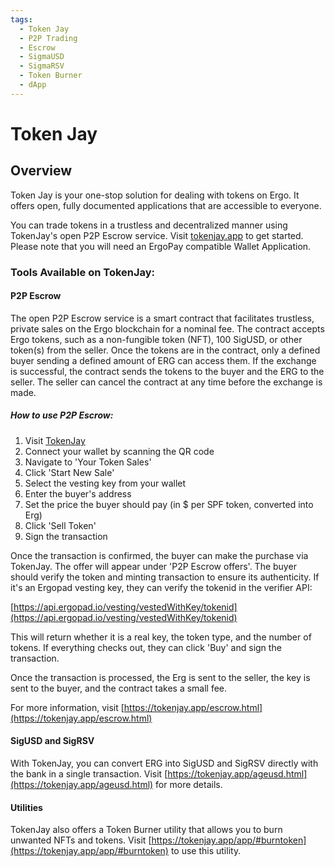 ```yaml
---
tags:
  - Token Jay
  - P2P Trading
  - Escrow
  - SigmaUSD
  - SigmaRSV
  - Token Burner
  - dApp
---
```


# Token Jay

## Overview

Token Jay is your one-stop solution for dealing with tokens on Ergo. It offers open, fully documented applications that are accessible to everyone.

You can trade tokens in a trustless and decentralized manner using TokenJay's open P2P Escrow service. Visit [tokenjay.app](https://tokenjay.app/) to get started. Please note that you will need an ErgoPay compatible Wallet Application.

### Tools Available on TokenJay:

#### P2P Escrow

The open P2P Escrow service is a smart contract that facilitates trustless, private sales on the Ergo blockchain for a nominal fee. The contract accepts Ergo tokens, such as a non-fungible token (NFT), 100 SigUSD, or other token(s) from the seller. Once the tokens are in the contract, only a defined buyer sending a defined amount of ERG can access them. If the exchange is successful, the contract sends the tokens to the buyer and the ERG to the seller. The seller can cancel the contract at any time before the exchange is made. 

##### How to use P2P Escrow:

1. Visit [TokenJay](http://tokenjay.app)
2. Connect your wallet by scanning the QR code
3. Navigate to 'Your Token Sales'
4. Click 'Start New Sale'
5. Select the vesting key from your wallet
6. Enter the buyer's address
7. Set the price the buyer should pay (in $ per SPF token, converted into Erg)
8. Click 'Sell Token'
9. Sign the transaction

Once the transaction is confirmed, the buyer can make the purchase via TokenJay. The offer will appear under 'P2P Escrow offers'. The buyer should verify the token and minting transaction to ensure its authenticity. If it's an Ergopad vesting key, they can verify the tokenid in the verifier API:

[https://api.ergopad.io/vesting/vestedWithKey/tokenid](https://api.ergopad.io/vesting/vestedWithKey/tokenid)

This will return whether it is a real key, the token type, and the number of tokens. If everything checks out, they can click 'Buy' and sign the transaction.

Once the transaction is processed, the Erg is sent to the seller, the key is sent to the buyer, and the contract takes a small fee.

For more information, visit [https://tokenjay.app/escrow.html](https://tokenjay.app/escrow.html)

#### SigUSD and SigRSV

With TokenJay, you can convert ERG into SigUSD and SigRSV directly with the bank in a single transaction. Visit [https://tokenjay.app/ageusd.html](https://tokenjay.app/ageusd.html) for more details.

#### Utilities

TokenJay also offers a Token Burner utility that allows you to burn unwanted NFTs and tokens. Visit [https://tokenjay.app/app/#burntoken](https://tokenjay.app/app/#burntoken) to use this utility.
